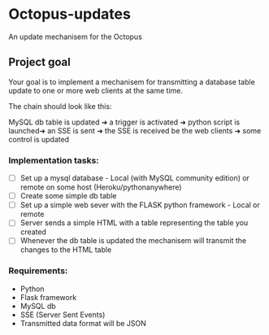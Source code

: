 # Octopus-updates
An update mechanisem for the Octopus

## Project goal
Your goal is to implement a mechanisem for transmitting a database table update to one or more web clients at the same time.

The chain should look like this:

MySQL db table is updated &#10140; a trigger is activated &#10140; python script is launched&#10140; an SSE is sent &#10140; the SSE is received be the web clients &#10140; some control is updated
### Implementation tasks:
- [ ] Set up a mysql database - Local (with MySQL community edition) or remote on some host (Heroku/pythonanywhere)
- [ ] Create some simple db table
- [ ] Set up a simple web sever with the FLASK python framework - Local or remote
- [ ] Server sends a simple HTML with a table representing the table you created
- [ ] Whenever the db table is updated the mechanisem will transmit the changes to the HTML table

### Requirements:
 - Python
 - Flask framework
 - MySQL db
 - SSE (Server Sent Events)
 - Transmitted data format will be JSON
